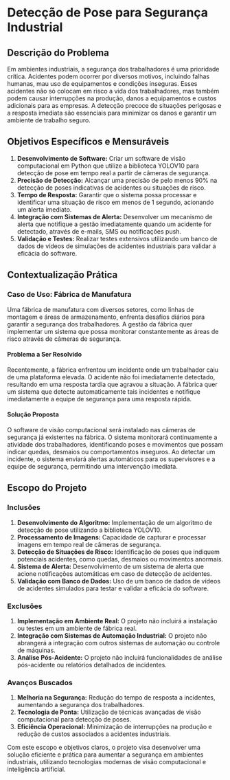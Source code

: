 # Detecção de Pose para Segurança Industrial

## Descrição do Problema

Em ambientes industriais, a segurança dos trabalhadores é uma prioridade crítica. Acidentes podem ocorrer por diversos motivos, incluindo falhas humanas, mau uso de equipamentos e condições inseguras. Esses acidentes não só colocam em risco a vida dos trabalhadores, mas também podem causar interrupções na produção, danos a equipamentos e custos adicionais para as empresas. A detecção precoce de situações perigosas e a resposta imediata são essenciais para minimizar os danos e garantir um ambiente de trabalho seguro.

## Objetivos Específicos e Mensuráveis

1. **Desenvolvimento de Software:** Criar um software de visão computacional em Python que utilize a biblioteca YOLOV10 para detecção de pose em tempo real a partir de câmeras de segurança.
2. **Precisão de Detecção:** Alcançar uma precisão de pelo menos 90% na detecção de poses indicativas de acidentes ou situações de risco.
3. **Tempo de Resposta:** Garantir que o sistema possa processar e identificar uma situação de risco em menos de 1 segundo, acionando um alerta imediato.
4. **Integração com Sistemas de Alerta:** Desenvolver um mecanismo de alerta que notifique a gestão imediatamente quando um acidente for detectado, através de e-mails, SMS ou notificações push.
5. **Validação e Testes:** Realizar testes extensivos utilizando um banco de dados de vídeos de simulações de acidentes industriais para validar a eficácia do software.

## Contextualização Prática

### Caso de Uso: Fábrica de Manufatura

Uma fábrica de manufatura com diversos setores, como linhas de montagem e áreas de armazenamento, enfrenta desafios diários para garantir a segurança dos trabalhadores. A gestão da fábrica quer implementar um sistema que possa monitorar constantemente as áreas de risco através de câmeras de segurança.

#### Problema a Ser Resolvido

Recentemente, a fábrica enfrentou um incidente onde um trabalhador caiu de uma plataforma elevada. O acidente não foi imediatamente detectado, resultando em uma resposta tardia que agravou a situação. A fábrica quer um sistema que detecte automaticamente tais incidentes e notifique imediatamente a equipe de segurança para uma resposta rápida.

#### Solução Proposta

O software de visão computacional será instalado nas câmeras de segurança já existentes na fábrica. O sistema monitorará continuamente a atividade dos trabalhadores, identificando poses e movimentos que possam indicar quedas, desmaios ou comportamentos inseguros. Ao detectar um incidente, o sistema enviará alertas automáticos para os supervisores e a equipe de segurança, permitindo uma intervenção imediata.

## Escopo do Projeto

### Inclusões

1. **Desenvolvimento do Algoritmo:** Implementação de um algoritmo de detecção de pose utilizando a biblioteca YOLOV10.
2. **Processamento de Imagens:** Capacidade de capturar e processar imagens em tempo real de câmeras de segurança.
3. **Detecção de Situações de Risco:** Identificação de poses que indiquem potenciais acidentes, como quedas, desmaios ou movimentos anormais.
4. **Sistema de Alerta:** Desenvolvimento de um sistema de alerta que acione notificações automáticas em caso de detecção de acidentes.
5. **Validação com Banco de Dados:** Uso de um banco de dados de vídeos de acidentes simulados para testar e validar a eficácia do software.

### Exclusões

1. **Implementação em Ambiente Real:** O projeto não incluirá a instalação ou testes em um ambiente de fábrica real.
2. **Integração com Sistemas de Automação Industrial:** O projeto não abrangerá a integração com outros sistemas de automação ou controle de máquinas.
3. **Análise Pós-Acidente:** O projeto não incluirá funcionalidades de análise pós-acidente ou relatórios detalhados de incidentes.

### Avanços Buscados

1. **Melhoria na Segurança:** Redução do tempo de resposta a incidentes, aumentando a segurança dos trabalhadores.
2. **Tecnologia de Ponta:** Utilização de técnicas avançadas de visão computacional para detecção de poses.
3. **Eficiência Operacional:** Minimização de interrupções na produção e redução de custos associados a acidentes industriais.

Com este escopo e objetivos claros, o projeto visa desenvolver uma solução eficiente e prática para aumentar a segurança em ambientes industriais, utilizando tecnologias modernas de visão computacional e inteligência artificial.
